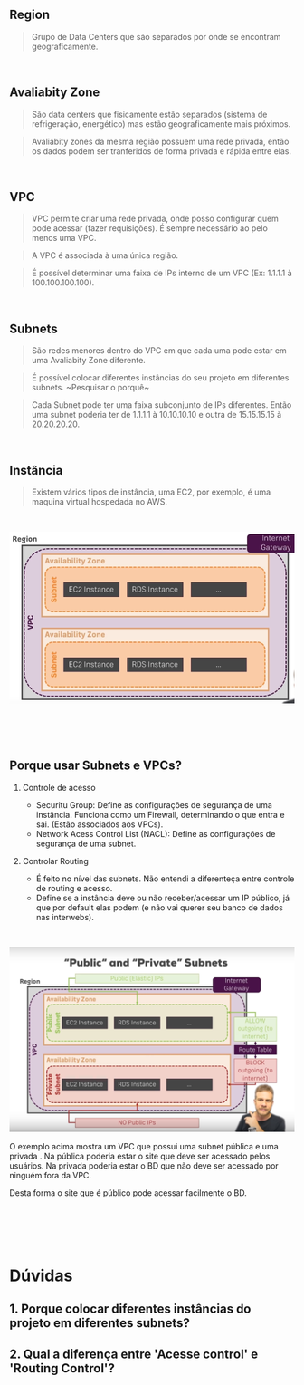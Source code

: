 ## Region
> Grupo de Data Centers que são separados por onde se encontram geograficamente.

<br>


## Avaliabity Zone
> São data centers que fisicamente estão separados (sistema de refrigeração, energético) mas estão geograficamente mais próximos.

> Avaliabity zones da mesma região possuem uma rede privada, então os dados podem ser tranferidos de forma privada e rápida entre elas.

<br>


## VPC 
> VPC permite criar uma rede privada, onde posso configurar quem pode acessar (fazer requisições). É sempre necessário ao pelo menos uma VPC.

> A VPC é associada à uma única região.

> É possível determinar uma faixa de IPs interno de um VPC (Ex: 1.1.1.1 à 100.100.100.100).

<br>


## Subnets
> São redes menores dentro do VPC em que cada uma pode estar em uma Avaliabity Zone diferente.

> É possível colocar diferentes instâncias do seu projeto em diferentes subnets. ~Pesquisar o porquê~

> Cada Subnet pode ter uma faixa subconjunto de IPs diferentes. Então uma subnet poderia ter de 1.1.1.1 à 10.10.10.10 e outra de 15.15.15.15 à 20.20.20.20. 

<br>

## Instância 
> Existem vários tipos de instância, uma EC2, por exemplo, é uma maquina virtual hospedada no AWS.

<br>


![diagrama](./definicoes/diagrama.PNG "Diagrama")


<br><br><br>

## Porque usar Subnets e VPCs?

1. Controle de acesso
    - Securitu Group: Define as configurações de segurança de uma instância. Funciona como um Firewall, determinando o que entra e sai. (Estão associados aos VPCs).
    - Network Acess Control List (NACL): Define as configurações de segurança de uma subnet.

2. Controlar Routing
    - É feito no nível das subnets. Não entendi a diferenteça entre controle de routing e  acesso.
    - Define se a instância deve ou não receber/acessar um IP público, já que por default elas podem (e não vai querer seu banco de dados nas interwebs).

<br>


![diagrama](./definicoes/diagramaPublicoPrivado.PNG "Diagrama")


O exemplo acima mostra um VPC que possui uma subnet pública e uma privada . 
Na pública poderia estar o site que deve ser acessado pelos usuários. Na privada poderia estar o BD que não deve ser acessado por ninguém fora da VPC.

Desta forma o site que é público pode acessar facilmente o BD.

<br><br><br><br>

# Dúvidas

## 1. Porque colocar diferentes instâncias do projeto em diferentes subnets?





## 2. Qual a diferença entre 'Acesse control' e 'Routing Control'?